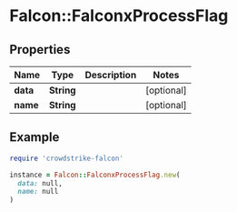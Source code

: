 # Falcon::FalconxProcessFlag

## Properties

| Name | Type | Description | Notes |
| ---- | ---- | ----------- | ----- |
| **data** | **String** |  | [optional] |
| **name** | **String** |  | [optional] |

## Example

```ruby
require 'crowdstrike-falcon'

instance = Falcon::FalconxProcessFlag.new(
  data: null,
  name: null
)
```

